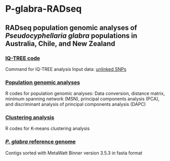 # P-glabra-RADseq
## RADseq population genomic analyses of *Pseudocyphellaria glabra* populations in Australia, Chile, and New Zealand

### [IQ-TREE code](./IQTREE_code.sh)
Command for IQ-TREE analysis
Input data: [unlinked SNPs](./params_glabra_no_CAM_PHO_min1000.unlinked_snps)

### [Population genomic analyses](./pop_gen_glabra_301samples.R)
R codes for population genomic analyses: Data conversion, distance matrix, minimum spanning network (MSN), principal components analysis (PCA), and discriminant analysis of principal components analysis (DAPC)

### [Clustering analysis](./k-clustering_viridis.R)
R codes for K-means clustering analysis

### [*P. glabra* reference genome](./Metawatt_sorted_fungal_scaffolds_9JAN18.fasta)
Contigs sorted with MetaWatt Binner version 3.5.3 in fasta format
